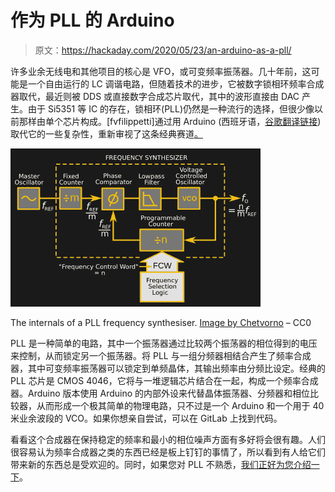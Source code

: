 # 作为 PLL 的 Arduino

> 原文：<https://hackaday.com/2020/05/23/an-arduino-as-a-pll/>

许多业余无线电和其他项目的核心是 VFO，或可变频率振荡器。几十年前，这可能是一个自由运行的 LC 调谐电路，但随着技术的进步，它被数字锁相环频率合成器取代，最近则被 DDS 或直接数字合成芯片取代，其中的波形直接由 DAC 产生。由于 Si5351 等 IC 的存在，锁相环(PLL)仍然是一种流行的选择，但很少像以前那样由单个芯片构成。[fvfilippetti]通过用 Arduino (西班牙语，[谷歌翻译链接](https://translate.google.com/translate?client=ubuntu&client=tw-ob&channel=fs&oe=utf-8&um=1&ie=UTF-8&hl=en&sl=auto&tl=en&u=https%3A%2F%2Ffvfilippetti.blogspot.com%2F2020%2F05%2Farduino-pll-con-la-minima-cantidad-de.html))取代它的一些复杂性，重新审视了这条经典赛道[。](https://fvfilippetti.blogspot.com/2020/05/arduino-pll-con-la-minima-cantidad-de.html)

[![The internals of a PLL frequency synthesiser](img/82397dcd746b57b79abe68592cec4029.png)](https://hackaday.com/wp-content/uploads/2020/05/PLL_frequency_synthesizer_2.png)

The internals of a PLL frequency synthesiser. [Image by Chetvorno](https://commons.wikimedia.org/wiki/File:PLL_frequency_synthesizer_2.svg) – CC0

PLL 是一种简单的电路，其中一个振荡器通过比较两个振荡器的相位得到的电压来控制，从而锁定另一个振荡器。将 PLL 与一组分频器相结合产生了频率合成器，其中可变频率振荡器可以锁定到单频晶体，其输出频率由分频比设定。经典的 PLL 芯片是 CMOS 4046，它将与一堆逻辑芯片结合在一起，构成一个频率合成器。Arduino 版本使用 Arduino 的内部外设来代替晶体振荡器、分频器和相位比较器，从而形成一个极其简单的物理电路，只不过是一个 Arduino 和一个用于 40 米业余波段的 VCO。如果你想亲自尝试，可以在 GitLab 上找到代码。

看看这个合成器在保持稳定的频率和最小的相位噪声方面有多好将会很有趣。人们很容易认为频率合成器之类的东西已经是板上钉钉的事情了，所以看到有人给它们带来新的东西总是受欢迎的。同时，如果您对 PLL 不熟悉，[我们正好为您介绍一下](https://hackaday.com/2016/03/23/unlock-the-phase-locked-loop/)。